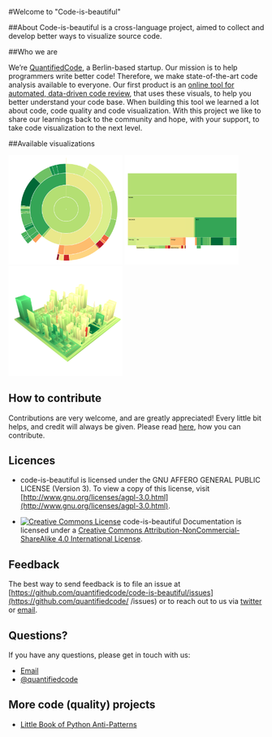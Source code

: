 #Welcome to "Code-is-beautiful"

##About
Code-is-beautiful is a cross-language project, aimed to collect and develop better ways to visualize source code.

##Who we are

We’re [QuantifiedCode](https://www.quantifiedcode.com), a Berlin-based startup. Our mission is to help programmers write better code! Therefore, we make state-of-the-art code analysis available to everyone. Our first product is an [online tool for automated, data-driven code review](https://www.quantifiedcode.com), that uses these visuals, to help you better understand your code base. When building this tool we learned a lot about code, code quality and code visualization. With this project we like to share our learnings back to the community and hope, with your support, to take code visualization to the next level.

##Available visualizations

<a href="/sunburst/README.md"><img src="/src/assets/images/sunburst.png?raw=true" width="225" alt="Sunburst (Hierarchical pie chart)"></a>
<a href="/sunburst/README.md"><img src="/src/assets/images/stack.png?raw=true" width="225" alt="Sunburst (Hierarchical pie chart)"></a>
<a href="/sunburst/README.md"><img src="/src/assets/images/code_city.png?raw=true" width="225" alt="Code city"></a>


## How to contribute

Contributions are very welcome, and are greatly appreciated! Every little bit helps, and credit will always be given. Please read [here](CONTRIBUTING.md), how you can contribute.

## Licences

* code-is-beautiful is licensed under the GNU AFFERO GENERAL PUBLIC LICENSE (Version 3). To view a copy of this license, visit [http://www.gnu.org/licenses/agpl-3.0.html](http://www.gnu.org/licenses/agpl-3.0.html).

* [![Creative Commons License](https://i.creativecommons.org/l/by-nc-sa/4.0/80x15.png)](http://creativecommons.org/licenses/by-nc/4.0/) code-is-beautiful Documentation is licensed under a [Creative Commons Attribution-NonCommercial-ShareAlike 4.0 International License](http://creativecommons.org/licenses/by-nc-sa/4.0/).

## Feedback
The best way to send feedback is to file an issue at [https://github.com/quantifiedcode/code-is-beautiful/issues](https://github.com/quantifiedcode/ /issues) or to reach out to us via [twitter](https://twitter/quantifiedcode) or [email](https://www.quantifiedcode.com/contact).

## Questions?

If you have any questions, please get in touch with us:

* [Email](https://www.quantifiedcode.com/contact)
* [@quantifiedcode](https://twitter.com/quantifiedcode)

## More code (quality) projects

* [Little Book of Python Anti-Patterns](http://docs.quantifiedcode.com/python-code-patterns/)
